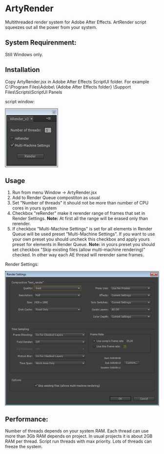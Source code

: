 # ArtyRender
Multithreaded render system for Adobe After Effects. ArtRender script squeezes out all the power from your system.

## System Requirenment:
Still Windows only.

## Installation
Copy  ArtyRender.jsx in Adobe After Effects ScriptUI folder. For example C:\Program Files\Adobe\ {Adobe After Effects folder}  \Support Files\Scripts\ScriptUI Panels

script window:

![script window](https://raw.githubusercontent.com/ArtyRender/ArtyRender/master/images/interface.jpg)


## Usage
1. Run from menu Window -> ArtyRender.jsx
2. Add to Render Queue compostiton as usual
3. Set "Number of threads" it should not be more than number of CPU cores in yours system
4. Checkbox "reRender" make it rerender range of frames that set in Render Settings. __Note:__ At first all the range will be erased only than rerender.
5. If checkbox "Multi-Machine Settings" is set for all elements in Render  Queue will be used preset "Multi-Machine  Settings". If you want to use your own preset you should uncheck this checkbox and apply yours preset for elements in Render Queue. __Note:__ in yours preset you should set checkbox "Skip  existing  files  (allow  multi-machine  rendering)" checked. In other way each AE thread will rerender same frames.

Render Settings:

![Render Settings](https://raw.githubusercontent.com/ArtyRender/ArtyRender/master/images/settings.jpg)

## Performance:
Number of threads depends on your system RAM. Each thread can use more than 3Gb RAM depends on project.
In usual projects it is about 2GB RAM per thread.
Script run threads with max priority. Lots of threads can freeze the system.

